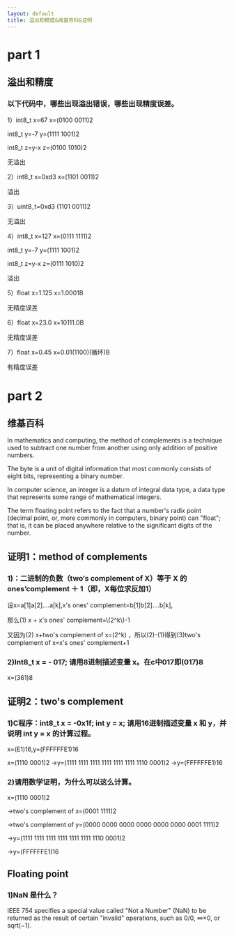 ```yaml
---
layout: default
title: 溢出和精度&维基百科&证明
---
```


# part 1
## 溢出和精度
### 以下代码中，哪些出现溢出错误，哪些出现精度误差。

1）int8_t x=67   x=(0100 0011)2

int8_t y=-7      y=(1111 1001)2  

int8_t z=y-x     z=(0100 1010)2      

无溢出

2）int8_t x=0xd3   x=(1101 0011)2                                                 

溢出

3）uint8_t=0xd3      (1101 0011)2                                              

无溢出

4）int8_t x=127     x=(0111 1111)2     

int8_t y=-7         y=(1111 1001)2  

int8_t z=y-x       z=(0111 1010)2   

溢出 

5）float x=1.125      x=1.0001B                                               

无精度误差
 
6）float x=23.0      x=10111.0B                                               

无精度误差

7）float x=0.45      x=0.01(1100)(循环)B                                               

有精度误差

# part 2
## 维基百科

In mathematics and computing, the method of complements is a technique used to subtract one number from another using only addition of positive numbers.

The byte is a unit of digital information that most commonly consists of eight bits, representing a binary number. 

In computer science, an integer is a datum of integral data type, a data type that represents some range of mathematical integers.

The term floating point refers to the fact that a number's radix point (decimal point, or, more commonly in computers, binary point) can "float"; that is, it can be placed anywhere relative to the significant digits of the number. 

## 证明1：method of complements
### 1)：二进制的负数（two‘s complement of X）等于 X 的 ones’complement ＋ 1（即，X每位求反加1）

设x=a[1]a[2]....a[k],x's ones' complement=b[1]b[2]....b[k],

<div>那么(1) 
x + x's ones' complement=\(2^k\)-1

又因为(2)
x+two's complement of x=\(2^k\)
，所以(2)-(1)得到(3)two's complement of x=x's ones' complement+1<div>

### 2)Int8_t x = - 017; 请用8进制描述变量 x。在c中017即(017)8

x=(361)8


## 证明2：two's complement
### 1)C程序：int8_t x = -0x1f; int y = x; 请用16进制描述变量 x 和 y，并说明 int y = x 的计算过程。

x=(E1)16,y=(FFFFFFE1)16

x=(1110 0001)2 ->y=(1111 1111 1111 1111 1111 1111 1110 0001)2 ->y=(FFFFFFE1)16

### 2)请用数学证明，为什么可以这么计算。

x=(1110 0001)2

->two's complement of x=(0001 1111)2

->two's complement of y=(0000 0000 0000 0000 0000 0000 0001 1111)2

->y=(1111 1111 1111 1111 1111 1111 1110 0001)2

->y=(FFFFFFE1)16

## Floating point
### 1)NaN 是什么？

IEEE 754 specifies a special value called "Not a Number" (NaN) to be returned as the result of certain "invalid" operations, such as 0/0, ∞×0, or sqrt(−1). 